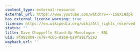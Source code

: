 ```yaml
---
content_type: external-resource
external_url: https://www.youtube.com/watch?v=--IS0XiNdpk
has_external_license_warning: true
license: https://en.wikipedia.org/wiki/All_rights_reserved
status: ''
title: Dave Chappelle Stand-Up Monologue - SNL
uid: 8f9928b9-7e78-4c65-82b9-b29fa91f52a3
wayback_url: ''
---
```


